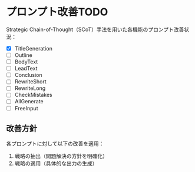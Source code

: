 # プロンプト改善TODO

Strategic Chain-of-Thought（SCoT）手法を用いた各機能のプロンプト改善状況：

- [x] TitleGeneration
- [ ] Outline
- [ ] BodyText
- [ ] LeadText
- [ ] Conclusion
- [ ] RewriteShort
- [ ] RewriteLong
- [ ] CheckMistakes
- [ ] AllGenerate
- [ ] FreeInput

## 改善方針
各プロンプトに対して以下の改善を適用：
1. 戦略の抽出（問題解決の方針を明確化）
2. 戦略の適用（具体的な出力の生成）
